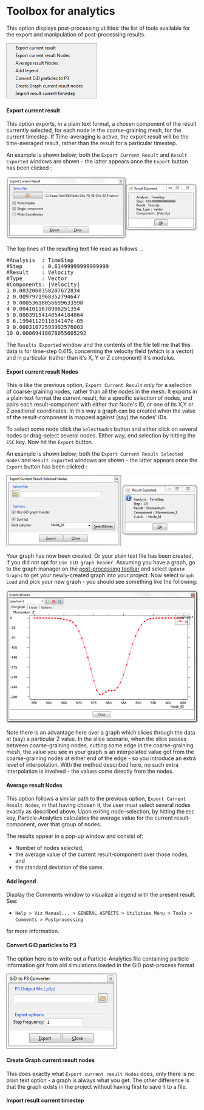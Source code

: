 # Toolbox for analytics

This option displays post-processing utilities: the list of tools available for the export and manipulation of post-processing results.

  ![](img/p4_post_toolbox_submenu.png "Toolbox for analytics")

#### Export current result

This option exports, in a plain text format, a chosen component of the result currently selected, for each node in the coarse-graining mesh, for the current timestep.  If Time-averaging is active, the export result will be the time-averaged result, rather than the result for a particular timestep.

An example is shown below; both the `Export Current Result` and `Result Exported` windows are shown - the latter appears once the `Export` button has been clicked :

  ![](img/p4_post_toolbox_export_current.png "Export current")

The top lines of the resulting text file read as follows ...

<pre>
#Analysis  : TimeStep
#Step      : 0.61499999999999999
#Result    : Velocity
#Type      : Vector
#Components: |Velocity|
1 0.0032060358207672834  
2 0.0097971968352794647  
3 0.00053618056699633598  
4 0.0041011678986251354  
5 0.00039154148544184864  
8 6.1994112911634147e-05  
9 0.00031072593992576003  
10 0.00069418078055605292
</pre>

The `Results Exported` window and the contents of the file tell me that this data is for time-step 0.615, concerning the velocity field (which is a vector) and in particular (rather than it's X, Y or Z component) it's modulus.

#### Export current result Nodes

This is like the previous option, `Export Current Result` only for a selection of coarse-graining nodes, rather than all the nodes in the mesh.  It exports in a plain text format the current result, for a specific selection of nodes, and pairs each result-component with either that Node's ID, or one of its X,Y or Z positional coordinates.  In this way a graph can be created when the value of the result-component is mapped against (say) the nodes' IDs.

To select some node click the `SelectNodes` button and either click on several nodes or drag-select several nodes.  Either way, end selection by hitting the `ESC` key.  Now hit the `Export` button.

An example is shown below; both the `Export Current Result Selected Nodes` and `Result Exported` windows are shown - the latter appears once the `Export` button has been clicked :

  ![](img/p4_post_toolbox_export_current_nodes.png "Export current result: selected nodes")

Your graph has now been created.  Or your plain text file has been created, if you did not opt for `Use GiD graph header`.  Assuming you have a graph, go to the graph manager on the [post-processing toolbar](post_postprocessing.md) and select `Update Graphs` to get your newly-created graph into your project.  Now select `Graph Load` and pick your new graph - you should see something like the following:

  ![](img/p4_post_toolbox_export_current_nodes_graph.png "Export current result: selected nodes - the output")

Note there is an advantage here over a graph which slices through the data at (say) a particular Z value.  In the slice scenario, when the slice passes between coarse-graining nodes, cutting some edge in the coarse-graining mesh, the value you see in your graph is an interpolated value got from the coarse-graining nodes at either end of the edge - so you introduce an extra level of interpolation.  With the method described here, no such extra interpolation is involved - the values come directly from the nodes.

#### Average result Nodes

This option follows a similar path to the previous option, `Export Current Result Nodes`, in that having chosen it, the user must select several nodes exactly as described above.  Upon exiting node-selection, by hitting the `ESC` key, Particle-Analytics calculates the average value for the current result-component, over that group of nodes.

The results appear in a pop-up window and consist of: 

 * Number of nodes selected, 
 * the average value of the current result-component over those nodes, and 
 * the standard deviation of the same.

#### Add legend

Display the Comments window to visualize a legend with the present result.  See:

* `Help > Viz Manual... > GENERAL ASPECTS > Utilities Menu > Tools > Comments > Postprocessing` 

for more information.

#### Convert GiD particles to P3

The option here is to write out a Particle-Analytics file containing particle information got from old simulations loaded in the GiD post-process format.

  ![](img/p4_post_toolbox_export_particles.png "GiD to P3")

#### Create Graph current result nodes

This does exactly what `Export current result Nodes` does, only there is no plain text option - a graph is always what you get.  The other difference is that the graph exists in the project without having first to save it to a file.

#### Import result current timestep
